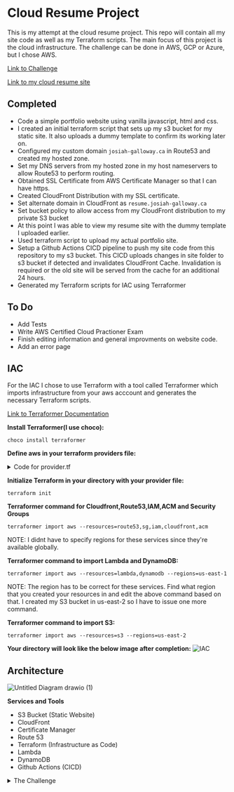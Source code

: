 # Cloud Resume Project 

This is my attempt at the cloud resume project. This repo will contain all my site code as well as my Terraform scripts. The main focus of this project is the cloud infrastructure. The challenge can be done in AWS, GCP or Azure, but I chose AWS. 

[Link to Challenge](https://cloudresumechallenge.dev/docs/the-challenge/aws/)

[Link to my cloud resume site](https://resume.josiah-galloway.ca/)

## Completed 

- Code a simple portfolio website using vanilla javascript, html and css.
- I created an initial terraform script that sets up my s3 bucket for my static site. It also uploads a dummy template to confirm its working later on.
- Configured my custom domain ``josiah-galloway.ca`` in Route53 and created my hosted zone.
- Set my DNS servers from my hosted zone in my host nameservers to allow Route53 to perform routing.
- Obtained SSL Certificate from AWS Certificate Manager so that I can have https.
- Created CloudFront Distribution with my SSL certificate.
- Set alternate domain in CloudFront as ``resume.josiah-galloway.ca``
- Set bucket policy to allow access from my CloudFront distribution to my private S3 bucket
- At this point I was able to view my resume site with the dummy template I uploaded earlier.
- Used terraform script to upload my actual portfolio site.
- Setup a Github Actions CICD pipeline to push my site code from this repository to my s3 bucket. This CICD uploads changes in site folder to s3 bucket if detected and invalidates CloudFront Cache. Invalidation is required or the old site will be served from the cache for an additional 24 hours.
- Generated my Terraform scripts for IAC using Terraformer 


## To Do
- Add Tests
- Write AWS Certified Cloud Practioner Exam
- Finish editing information and general improvments on website code.
- Add an error page 


## IAC

For the IAC I chose to use Terraform with a tool called Terraformer which imports infrastructure from your aws acccount and generates the necessary Terraform scripts.

[Link to Terraformer Documentation](https://github.com/GoogleCloudPlatform/terraformer)


**Install Terraformer(I use choco):**

`choco install terraformer`                                                                  

**Define aws in your terraform providers file:**

<details>
  <summary>Code for provider.tf</summary>

```
terraform {
 required_providers {
   aws = {
     source  = "hashicorp/aws"
     version = "~> 3.25"
   }
 }
}
 
provider "aws" {
 profile = "default"
}



```
</details>

**Initialize Terraform in your directory with your provider file:**

`terraform init`

**Terraformer command for Cloudfront,Route53,IAM,ACM and Security Groups**

`terraformer import aws --resources=route53,sg,iam,cloudfront,acm`

NOTE: I didnt have to specify regions for these services since they're available globally. 


**Terraformer command to import Lambda and DynamoDB:**


`terraformer import aws --resources=lambda,dynamodb --regions=us-east-1 `

NOTE: The region has to be correct for these services. Find what region that you created your resources in and edit the above command based on that. I created my S3 bucket in us-east-2 so I have to issue one more command.


**Terraformer command to import S3:**

`terraformer import aws --resources=s3 --regions=us-east-2`

**Your directory will look like the below image after completion:**
![IAC](https://github.com/josiah34/cloud-resume-challenge/assets/25124463/c036c5c1-b168-4890-a733-f048b52c7662)



## Architecture 


![Untitled Diagram drawio (1)](https://github.com/josiah34/cloud-resume-challenge/assets/25124463/a6483fbe-a483-4561-9a9f-469672143cb0)





**Services and Tools**
- S3 Bucket (Static Website)
- CloudFront
- Certificate Manager
- Route 53
- Terraform (Infrastructure as Code)
- Lambda
- DynamoDB
- Github Actions (CICD)


<details>

<summary>The Challenge</summary>

1. Certification
Your resume needs to have the AWS Cloud Practitioner certification on it. This is an introductory certification that orients you on the industry-leading AWS cloud – if you have a more advanced AWS cert, that’s fine but not expected. You can sit this exam online for $100 USD. A Cloud Guru offers exam prep resources.

2. HTML
Your resume needs to be written in HTML. Not a Word doc, not a PDF. Here is an example of what I mean.

3. CSS
Your resume needs to be styled with CSS. No worries if you’re not a designer – neither am I. It doesn’t have to be fancy. But we need to see something other than raw HTML when we open the webpage.

4. Static Website
Your HTML resume should be deployed online as an Amazon S3 static website. Services like Netlify and GitHub Pages are great and I would normally recommend them for personal static site deployments, but they make things a little too abstract for our purposes here. Use S3.

5. HTTPS
The S3 website URL should use HTTPS for security. You will need to use Amazon CloudFront to help with this.

6. DNS
Point a custom DNS domain name to the CloudFront distribution, so your resume can be accessed at something like my-c00l-resume-website.com. You can use Amazon Route 53 or any other DNS provider for this. A domain name usually costs about ten bucks to register.

7. Javascript
Your resume webpage should include a visitor counter that displays how many people have accessed the site. You will need to write a bit of Javascript to make this happen. Here is a helpful tutorial to get you started in the right direction.

8. Database
The visitor counter will need to retrieve and update its count in a database somewhere. I suggest you use Amazon’s DynamoDB for this. (Use on-demand pricing for the database and you’ll pay essentially nothing, unless you store or retrieve much more data than this project requires.) Here is a great free course on DynamoDB.

9. API
Do not communicate directly with DynamoDB from your Javascript code. Instead, you will need to create an API that accepts requests from your web app and communicates with the database. I suggest using AWS’s API Gateway and Lambda services for this. They will be free or close to free for what we are doing.

10. Python
You will need to write a bit of code in the Lambda function; you could use more Javascript, but it would be better for our purposes to explore Python – a common language used in back-end programs and scripts – and its boto3 library for AWS. Here is a good, free Python tutorial.

11. Tests
You should also include some tests for your Python code. Here are some resources on writing good Python tests.

12. Infrastructure as Code
You should not be configuring your API resources – the DynamoDB table, the API Gateway, the Lambda function – manually, by clicking around in the AWS console. Instead, define them in an AWS Serverless Application Model (SAM) template and deploy them using the AWS SAM CLI. This is called “infrastructure as code” or IaC. It saves you time in the long run.

Note: A more broadly applicable and commonly-used IaC tool in the industry is Terraform. It’s a little less straightforward to use than SAM for an AWS serverless API, but many people prefer to use it for their project anyway. If you want to use Terraform instead of SAM, follow this guide.

13. Source Control
You do not want to be updating either your back-end API or your front-end website by making calls from your laptop, though. You want them to update automatically whenever you make a change to the code. (This is called continuous integration and deployment, or CI/CD.) Create a GitHub repository for your backend code.

14. CI/CD (Back end)
Set up GitHub Actions such that when you push an update to your Serverless Application Model template or Python code, your Python tests get run. If the tests pass, the SAM application should get packaged and deployed to AWS.

15. CI/CD (Front end)
Create a second GitHub repository for your website code. Create GitHub Actions such that when you push new website code, the S3 bucket automatically gets updated. (You may need to invalidate your CloudFront cache in the code as well.) Important note: DO NOT commit AWS credentials to source control! Bad hats will find them and use them against you.

</details>


